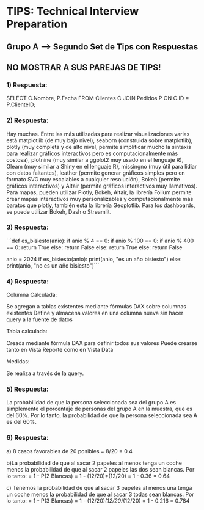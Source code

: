 <h1>TIPS: Technical Interview Preparation</h1>
<h2>Grupo A --&gt; Segundo Set de Tips con Respuestas</h2>
<h2>NO MOSTRAR A SUS PAREJAS DE TIPS!</h2>
<h3>1)  Respuesta:</h3>
<p>SELECT C.Nombre, P.Fecha
FROM Clientes C
JOIN Pedidos P ON C.ID = P.ClienteID;</p>
<h3>2)  Respuesta:</h3>
<p>Hay muchas. Entre las más utilizadas para realizar visualizaciones varias está matplotlib (de muy bajo nivel), seaborn (construida sobre matplotlib), plotly (muy completa y de alto nivel, permite simplificar mucho la sintaxis para realizar gráficos interactivos pero es computacionalmente más costosa), plotnine (muy similar a ggplot2 muy usado en el lenguaje R), Gleam (muy similar a Shiny en el lenguaje R), missingno (muy útil para lidiar con datos faltantes), leather (permite generar gráficos simples pero en formato SVG muy escalables a cualquier resolución), Bokeh (permite gráficos interactivos) y Altair (permite gráficos interactivos muy llamativos). Para mapas, pueden utilizar Plotly, Bokeh, Altair, la librería Folium permite crear mapas interactivos muy personalizables y computacionalmente más baratos que plotly, también está la librería Geoplotlib. Para los dashboards, se puede utilizar Bokeh, Dash o Streamlit. </p>
<h3>3)  Respuesta:</h3>
<p>```def es_bisiesto(anio):
    if anio % 4 == 0:
        if anio % 100 == 0:
            if anio % 400 == 0:
                return True
            else:
                return False
        else:
            return True
    else:
        return False</p>
<p>anio = 2024
if es_bisiesto(anio):
    print(anio, "es un año bisiesto")
else:
    print(anio, "no es un año bisiesto")``` </p>
<h3>4)  Respuesta:</h3>
<p>Columna Calculada:</p>
<p>Se agregan a tablas existentes mediante fórmulas DAX sobre columnas existentes
Define y almacena valores en una columna nueva sin hacer query a la fuente de datos</p>
<p>Tabla calculada:</p>
<p>Creada mediante fórmula DAX para definir todos sus valores
Puede crearse tanto en Vista Reporte como en Vista Data</p>
<p>Medidas:</p>
<p>Se realiza a través de la query.</p>
<h3>5)  Respuesta:</h3>
<p>La probabilidad de que la persona seleccionada sea del grupo A es simplemente el porcentaje de personas del grupo A en la muestra, que es del 60%. Por lo tanto, la probabilidad de que la persona seleccionada sea A es del 60%. </p>
<h3>6)  Respuesta:</h3>
<p>a) 8 casos favorables de 20 posibles = 8/20 =  0.4</p>
<p>b)La probabilidad de que al sacar 2 papeles al menos tenga un coche menos la probabilidad de que al sacar 2 papeles las dos sean blancas. Por lo tanto:
= 1 - P(2 Blancas)
= 1 - (12/20)*(12/20)
= 1 - 0.36
= 0.64</p>
<p>c) Tenemos la probabilidad de que al sacar 3 papeles al menos una tenga un coche menos la probabilidad de que al sacar 3 todas sean blancas. Por lo tanto:
= 1 - P(3 Blancas)
= 1 - (12/20)<em>(12/20)</em>(12/20)
= 1 - 0.216
= 0.784</p>